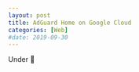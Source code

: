 ```yaml
---
layout: post
title: AdGuard Home on Google Cloud
categories: [Web]
#date: 2019-09-30
---
```


Under 🚧 
